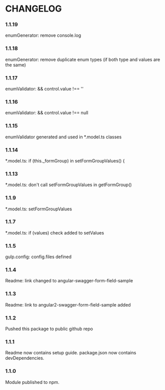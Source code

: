 CHANGELOG
=========

### 1.1.19
enumGenerator:  remove console.log

### 1.1.18
enumGenerator:  remove duplicate enum types (if both type and values are the same)

### 1.1.17
enumValidator:  && control.value !== ''

### 1.1.16
enumValidator:  && control.value !== null

### 1.1.15
enumValidator generated and used in *.model.ts classes

### 1.1.14
*.model.ts: if (this._formGroup) in setFormGroupValues() {

### 1.1.13
*.model.ts: don't call setFormGroupValues in getFormGroup()

### 1.1.9
*.model.ts: setFormGroupValues

### 1.1.7
*.model.ts: if (values) check added to setValues

### 1.1.5
gulp.config: config.files defined

### 1.1.4
Readme: link changed to angular-swagger-form-field-sample

### 1.1.3
Readme: link to angular2-swagger-form-field-sample added

### 1.1.2
Pushed this package to public github repo

### 1.1.1
Readme now contains setup guide.
package.json now contains devDependencies.

### 1.1.0
Module published to npm.